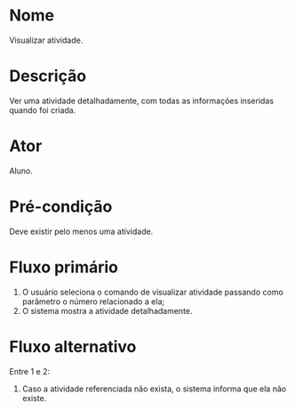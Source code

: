 # Nome
Visualizar atividade.

# Descrição
Ver uma atividade detalhadamente, com todas as informações inseridas quando foi criada.

# Ator
Aluno.

# Pré-condição
Deve existir pelo menos uma atividade.

# Fluxo primário
1. O usuário seleciona o comando de visualizar atividade passando como
   parâmetro o número relacionado a ela;
2. O sistema mostra a atividade detalhadamente.

# Fluxo alternativo
Entre 1 e 2:
1. Caso a atividade referenciada não exista, o sistema informa que ela não
   existe.

